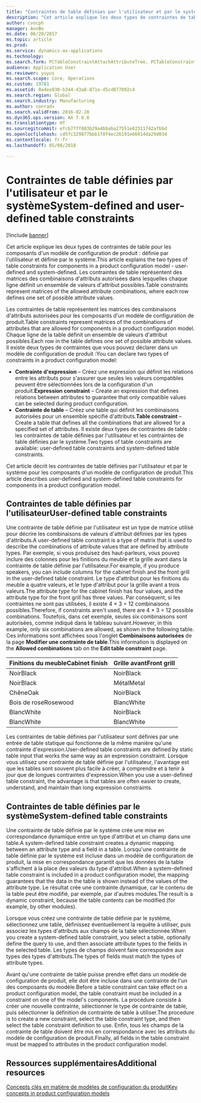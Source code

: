 ```yaml
---
title: "Contraintes de table définies par l'utilisateur et par le système"
description: "Cet article explique les deux types de contraintes de table pour les composants d'un modèle de configuration de produit : définie par l'utilisateur et définie par le système. Les contraintes de table représentent des matrices des combinaisons d'attributs autorisées dans lesquelles chaque ligne définit un ensemble de valeurs d'attribut possibles."
author: cvocph
manager: AnnBe
ms.date: 06/20/2017
ms.topic: article
ms.prod: 
ms.service: dynamics-ax-applications
ms.technology: 
ms.search.form: PCTableConstraintAttachAttributeTree, PCTableConstraintColumnSystem, PCTableConstraintContentUserDef, PCTableConstraintDefinition, PCTableConstraintWizard
audience: Application User
ms.reviewer: yuyus
ms.search.scope: Core, Operations
ms.custom: 19781
ms.assetid: 0a4ea930-b344-43a8-871e-d5cd077892c4
ms.search.region: Global
ms.search.industry: Manufacturing
ms.author: conradv
ms.search.validFrom: 2016-02-28
ms.dyn365.ops.version: AX 7.0.0
ms.translationtype: HT
ms.sourcegitcommit: efcb77ff883b29a4bbaba27551e02311742afbbd
ms.openlocfilehash: cd5fc329877bbb1f8f4ec26191e66914da29d034
ms.contentlocale: fr-fr
ms.lasthandoff: 05/08/2018

---
```


# <a name="system-defined-and-user-defined-table-constraints"></a><span data-ttu-id="599eb-104">Contraintes de table définies par l'utilisateur et par le système</span><span class="sxs-lookup"><span data-stu-id="599eb-104">System-defined and user-defined table constraints</span></span>

[!include [banner](../includes/banner.md)]

<span data-ttu-id="599eb-105">Cet article explique les deux types de contraintes de table pour les composants d'un modèle de configuration de produit : définie par l'utilisateur et définie par le système.</span><span class="sxs-lookup"><span data-stu-id="599eb-105">This article explains the two types of table constraints for components in a product configuration model -  user-defined and system-defined.</span></span> <span data-ttu-id="599eb-106">Les contraintes de table représentent des matrices des combinaisons d'attributs autorisées dans lesquelles chaque ligne définit un ensemble de valeurs d'attribut possibles.</span><span class="sxs-lookup"><span data-stu-id="599eb-106">Table constraints represent matrices of the allowed attribute combinations, where each row defines one set of possible attribute values.</span></span>

<span data-ttu-id="599eb-107">Les contraintes de table représentent les matrices des combinaisons d'attributs autorisées pour les composants d'un modèle de configuration de produit.</span><span class="sxs-lookup"><span data-stu-id="599eb-107">Table constraints represent matrices of the combinations of attributes that are allowed for components in a product configuration model.</span></span> <span data-ttu-id="599eb-108">Chaque ligne de la table définit un ensemble de valeurs d'attribut possibles.</span><span class="sxs-lookup"><span data-stu-id="599eb-108">Each row in the table defines one set of possible attribute values.</span></span> <span data-ttu-id="599eb-109">Il existe deux types de contraintes que vous pouvez déclarer dans un modèle de configuration de produit :</span><span class="sxs-lookup"><span data-stu-id="599eb-109">You can declare two types of constraints in a product configuration model:</span></span>

-   <span data-ttu-id="599eb-110">**Contrainte d'expression** – Créez une expression qui définit les relations entre les attributs pour s'assurer que seules les valeurs compatibles peuvent être sélectionnées lors de la configuration d'un produit.</span><span class="sxs-lookup"><span data-stu-id="599eb-110">**Expression constraint** – Create an expression that defines relations between attributes to guarantee that only compatible values can be selected during product configuration.</span></span>
-   <span data-ttu-id="599eb-111">**Contrainte de table** – Créez une table qui définit les combinaisons autorisées pour un ensemble spécifié d'attributs.</span><span class="sxs-lookup"><span data-stu-id="599eb-111">**Table constraint** – Create a table that defines all the combinations that are allowed for a specified set of attributes.</span></span> <span data-ttu-id="599eb-112">Il existe deux types de contraintes de table : les contraintes de table définies par l'utilisateur et les contraintes de table définies par le système.</span><span class="sxs-lookup"><span data-stu-id="599eb-112">Two types of table constraints are available: user-defined table constraints and system-defined table constraints.</span></span>

<span data-ttu-id="599eb-113">Cet article décrit les contraintes de table définies par l'utilisateur et par le système pour les composants d'un modèle de configuration de produit.</span><span class="sxs-lookup"><span data-stu-id="599eb-113">This article describes user-defined and system-defined table constraints for components in a product configuration model.</span></span>

## <a name="user-defined-table-constraints"></a><span data-ttu-id="599eb-114">Contraintes de table définies par l'utilisateur</span><span class="sxs-lookup"><span data-stu-id="599eb-114">User-defined table constraints</span></span>
<span data-ttu-id="599eb-115">Une contrainte de table définie par l'utilisateur est un type de matrice utilisé pour décrire les combinaisons de valeurs d'attribut définies par les types d'attributs.</span><span class="sxs-lookup"><span data-stu-id="599eb-115">A user-defined table constraint is a type of matrix that is used to describe the combinations of attribute values that are defined by attribute types.</span></span> <span data-ttu-id="599eb-116">Par exemple, si vous produisez des haut-parleurs, vous pouvez inclure des colonnes pour les finitions du meuble et la grille avant dans la contrainte de table définie par l'utilisateur.</span><span class="sxs-lookup"><span data-stu-id="599eb-116">For example, if you produce speakers, you can include columns for the cabinet finish and the front grill in the user-defined table constraint.</span></span> <span data-ttu-id="599eb-117">Le type d'attribut pour les finitions du meuble a quatre valeurs, et le type d'attribut pour la grille avant a trois valeurs.</span><span class="sxs-lookup"><span data-stu-id="599eb-117">The attribute type for the cabinet finish has four values, and the attribute type for the front grill has three values.</span></span> <span data-ttu-id="599eb-118">Par conséquent, si les contraintes ne sont pas utilisées, il existe 4 × 3 = 12 combinaisons possibles.</span><span class="sxs-lookup"><span data-stu-id="599eb-118">Therefore, if constraints aren't used, there are 4 × 3 = 12 possible combinations.</span></span> <span data-ttu-id="599eb-119">Toutefois, dans cet exemple, seules six combinaisons sont autorisées, comme indiqué dans le tableau suivant.</span><span class="sxs-lookup"><span data-stu-id="599eb-119">However, in this example, only six combinations are allowed, as shown in the following table.</span></span> <span data-ttu-id="599eb-120">Ces informations sont affichées sous l'onglet **Combinaisons autorisées** de la page **Modifier une contrainte de table**.</span><span class="sxs-lookup"><span data-stu-id="599eb-120">This information is displayed on the **Allowed combinations** tab on the **Edit table constraint** page.</span></span>

| <span data-ttu-id="599eb-121">Finitions du meuble</span><span class="sxs-lookup"><span data-stu-id="599eb-121">Cabinet finish</span></span> | <span data-ttu-id="599eb-122">Grille avant</span><span class="sxs-lookup"><span data-stu-id="599eb-122">Front grill</span></span> |
|----------------|-------------|
| <span data-ttu-id="599eb-123">Noir</span><span class="sxs-lookup"><span data-stu-id="599eb-123">Black</span></span>          | <span data-ttu-id="599eb-124">Noir</span><span class="sxs-lookup"><span data-stu-id="599eb-124">Black</span></span>       |
| <span data-ttu-id="599eb-125">Noir</span><span class="sxs-lookup"><span data-stu-id="599eb-125">Black</span></span>          | <span data-ttu-id="599eb-126">Métal</span><span class="sxs-lookup"><span data-stu-id="599eb-126">Metal</span></span>       |
| <span data-ttu-id="599eb-127">Chêne</span><span class="sxs-lookup"><span data-stu-id="599eb-127">Oak</span></span>            | <span data-ttu-id="599eb-128">Noir</span><span class="sxs-lookup"><span data-stu-id="599eb-128">Black</span></span>       |
| <span data-ttu-id="599eb-129">Bois de rose</span><span class="sxs-lookup"><span data-stu-id="599eb-129">Rosewood</span></span>       | <span data-ttu-id="599eb-130">Blanc</span><span class="sxs-lookup"><span data-stu-id="599eb-130">White</span></span>       |
| <span data-ttu-id="599eb-131">Blanc</span><span class="sxs-lookup"><span data-stu-id="599eb-131">White</span></span>          | <span data-ttu-id="599eb-132">Noir</span><span class="sxs-lookup"><span data-stu-id="599eb-132">Black</span></span>       |
| <span data-ttu-id="599eb-133">Blanc</span><span class="sxs-lookup"><span data-stu-id="599eb-133">White</span></span>          | <span data-ttu-id="599eb-134">Blanc</span><span class="sxs-lookup"><span data-stu-id="599eb-134">White</span></span>       |

<span data-ttu-id="599eb-135">Les contraintes de table définies par l'utilisateur sont définies par une entrée de table statique qui fonctionne de la même manière qu'une contrainte d'expression.</span><span class="sxs-lookup"><span data-stu-id="599eb-135">User-defined table constraints are defined by static table input that works the same way as an expression constraint.</span></span> <span data-ttu-id="599eb-136">Lorsque vous utilisez une contrainte de table définie par l'utilisateur, l'avantage est que les tables sont souvent plus facile à créer, à comprendre et à tenir à jour que de longues contraintes d'expression.</span><span class="sxs-lookup"><span data-stu-id="599eb-136">When you use a user-defined table constraint, the advantage is that tables are often easier to create, understand, and maintain than long expression constraints.</span></span>

## <a name="system-defined-table-constraints"></a><span data-ttu-id="599eb-137">Contraintes de table définies par le système</span><span class="sxs-lookup"><span data-stu-id="599eb-137">System-defined table constraints</span></span>
<span data-ttu-id="599eb-138">Une contrainte de table définie par le système crée une mise en correspondance dynamique entre un type d'attribut et un champ dans une table.</span><span class="sxs-lookup"><span data-stu-id="599eb-138">A system-defined table constraint creates a dynamic mapping between an attribute type and a field in a table.</span></span> <span data-ttu-id="599eb-139">Lorsqu'une contrainte de table définie par le système est incluse dans un modèle de configuration de produit, la mise en correspondance garantit que les données de la table s'affichent à la place des valeurs du type d'attribut.</span><span class="sxs-lookup"><span data-stu-id="599eb-139">When a system-defined table constraint is included in a product configuration model, the mapping guarantees that the data in the table is shown instead of the values of the attribute type.</span></span> <span data-ttu-id="599eb-140">Le résultat crée une contrainte dynamique, car le contenu de la table peut être modifié, par exemple, par d'autres modules.</span><span class="sxs-lookup"><span data-stu-id="599eb-140">The result is a dynamic constraint, because the table contents can be modified (for example, by other modules).</span></span>  

<span data-ttu-id="599eb-141">Lorsque vous créez une contrainte de table définie par le système, sélectionnez une table, définissez éventuellement la requête à utiliser, puis associez les types d'attributs aux champs de la table sélectionnée.</span><span class="sxs-lookup"><span data-stu-id="599eb-141">When you create a system-defined table constraint, you select a table, optionally define the query to use, and then associate attribute types to the fields in the selected table.</span></span> <span data-ttu-id="599eb-142">Les types de champs doivent faire correspondre aux types des types d'attributs.</span><span class="sxs-lookup"><span data-stu-id="599eb-142">The types of fields must match the types of attribute types.</span></span>  

<span data-ttu-id="599eb-143">Avant qu'une contrainte de table puisse prendre effet dans un modèle de configuration de produit, elle doit être incluse dans une contrainte de l'un des composants du modèle.</span><span class="sxs-lookup"><span data-stu-id="599eb-143">Before a table constraint can take effect on a product configuration model, the table constraint must be included in a constraint on one of the model's components.</span></span> <span data-ttu-id="599eb-144">La procédure consiste à créer une nouvelle contrainte, sélectionner le type de contrainte de table, puis sélectionner la définition de contrainte de table à utiliser.</span><span class="sxs-lookup"><span data-stu-id="599eb-144">The procedure is to create a new constraint, select the table constraint type, and then select the table constraint definition to use.</span></span> <span data-ttu-id="599eb-145">Enfin, tous les champs de la contrainte de table doivent être mis en correspondance avec les attributs du modèle de configuration de produit.</span><span class="sxs-lookup"><span data-stu-id="599eb-145">Finally, all fields in the table constraint must be mapped to attributes in the product configuration model.</span></span>

<a name="additional-resources"></a><span data-ttu-id="599eb-146">Ressources supplémentaires</span><span class="sxs-lookup"><span data-stu-id="599eb-146">Additional resources</span></span>
--------

[<span data-ttu-id="599eb-147">Concepts clés en matière de modèles de configuration du produit</span><span class="sxs-lookup"><span data-stu-id="599eb-147">Key concepts in product configuration models</span></span>](product-configuration-models.md)




